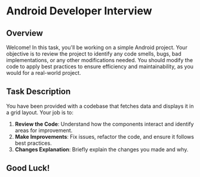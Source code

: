 # Android Developer Interview

## Overview
Welcome! In this task, you'll be working on a simple Android project. Your objective is to review the project to identify any code smells, bugs, bad implementations, or any other modifications needed. You should modify the code to apply best practices to ensure efficiency and maintainability, as you would for a real-world project.

## Task Description
You have been provided with a codebase that fetches data and displays it in a grid layout. Your job is to:

1. **Review the Code**: Understand how the components interact and identify areas for improvement.
2. **Make Improvements**: Fix issues, refactor the code, and ensure it follows best practices.
3. **Changes Explanation**: Briefly explain the changes you made and why.


## Good Luck!
